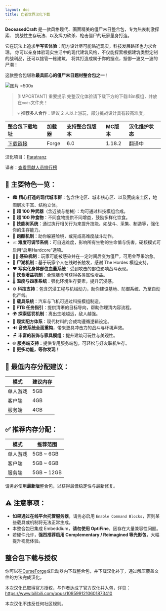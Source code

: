 ```yaml
---
layout: doc
title: 亡者世界汉化下载
---
```


**DeceasedCraft** 是一款风格现代、画面精美的僵尸末日整合包，专为热衷刺激探索、
挑战性生存玩法、以及挥刀砍杀、枪击僵尸的玩家量身打造。

它在玩法上追求**半写实体验**：配方设计尽可能贴近现实，科技发展路径也力求合理。
你可以亲身体验现实生活中的现代建筑风格，不仅能探索根据建筑类型定制的战利品，还可以接管一栋建筑，
将其打造成属于你的据点，抵御一波又一波的尸潮！

这款整合包堪称**最具匠心的僵尸末日题材整合包之一**！

![图片 =500x](https://media.forgecdn.net/attachments/821/22/wasteland_1-min.png)


> [!IMPORTANT] 重要提示
> 完整汉化体验请下载下方的下载i18n模组，并放在`mods`文件夹！
>
> 💀 **推荐多人合作**：建议 2 人以上游玩，部分挑战设计具有较高难度。

<DownloadLinks :methods="[
  { id: 'lanzou', text: '下载汉化', icon: '/imgs/svg/lanzou.svg', link: '/doing' },
  { id: 'curseforge', text: '下载i18n模组', icon: '/imgs/svg/curseforge.svg', link: 'https://www.curseforge.com/api/v1/mods/297404/files/6351071/download' },
  { id: 'github', text: 'Github仓库', icon: '/imgs/svg/github.svg', link: 'https://github.com/VM-Chinese-translate-group/DeceasedCraft-Chinese' },
  { id: 'lazy', text: '懒汉下载', icon: '/imgs/logo/logo_64.png', link: '/doing' }
]" />

| 整合包下载地址                                                         | 加载器 | 支持整合包版本 | MC版本 | 汉化维护状态 |
| :--------------------------------------------------------------------- | :----- | :------------- | :----- | :----------- |
| [下载链接](https://www.curseforge.com/minecraft/modpacks/deceasedcraft) | Forge  | 6.0        | 1.18.2 | 翻译中       |

汉化项目：[Paratranz](https://paratranz.cn/projects/15705)

译者：[查看贡献人员排行榜](https://paratranz.cn/projects/15705/leaderboard)

## 📌 主要特色一览：

* 🏙️ **精心打造的现代城市群**：包含住宅区、城市核心区、以及荒废废土区，地图层次丰富、结构立体。
* 🔫 **超 100 种武器**（含近战与枪械）：均可通过科技模组合成。
* 🍱 **超 100 种食物**：不同食物提供不同增益，鼓励多样化饮食。
* 🌳 **技能树系统**：通过执行相关行为来提升技能，如战斗、采集、制造等，强化你的生存能力。
* 🧗 **跑酷机制**：助你躲避险境，或完成高难度战斗动作。
* 📈 **难度可调节系统**：可自选难度，影响所有生物的生命值与伤害。硬核模式可启用“启用Hardcore”选项。
* 🧟‍♂️ **感染机制**：玩家可能被感染并在一定时间后变为僵尸，可用金苹果治愈。
* 🌊 **尸潮机制**：基于玩家个人在线时长触发，感谢 The Hordes 模组支持。
* ❤️ **写实化身体部位血量系统**：受到攻击的部位影响战斗表现。
* 🥗 **饮食增益机制**：合理膳食可获得各类属性增益。
* 🌡️ **温度与四季系统**：强化环境生存要素，提升沉浸感。
* ⚙️ **科技支持**：包含沉浸工程与机械动力，助你建设基地、防御系统、乃至自动化产线。
* 🚗 **载具系统**：汽车与飞机可通过科技模组制造。
* 📘 **FTB 任务指引**：提供清晰的目标导向，帮助你理清内容流程。
* 🌍 **探索惩罚机制**：离出生地越远，敌人越强。
* 🧪 **现实配方体系**：现代材料的合成均遵循逻辑设定。
* 🔊 **音效系统全面重构**，带来更具冲击力的战斗与环境声效。
* 🪑 **丰富的装饰与家具模组**：提升建筑可玩性与美观性。
* 🌐 **服务端支持**：提供专用服务端包，可轻松与好友联机生存。
* 🔧 **更多功能，等你发现！**

## 💾 最低内存分配建议：

| 模式   | 建议内存 |
| ---- | ---- |
| 单人游戏 | 5GB  |
| 客户端  | 4GB  |
| 服务端  | 4GB  |

## ✅ 推荐内存分配：

| 模式   | 推荐范围        |
| ---- | ----------- |
| 单人游戏 | 5GB \~ 6GB  |
| 客户端  | 5GB \~ 6GB  |
| 服务端  | 5GB \~ 12GB |

请务必使用**最新版**整合包，以获得最佳稳定性与最新修复。

## ⚠️ 注意事项：

* **如果通过在线平台托管服务器**，请务必启用 `Enable Command Blocks`，否则某些载具或机制将无法正常生成。
* 本整合包已集成 Embeddium，**请勿使用 OptiFine**，因存在大量兼容性问题。
* 若硬件允许，**强烈推荐启用 Complementary / Reimagined 等光影包**，大幅提升视觉体验。

## 整合包下载与授权

你可以在[CurseForge](https://www.curseforge.com/minecraft/modpacks/deceasedcraft)或启动器内下载整合包，并下载汉化补丁，通过解压覆盖文件的方法完成汉化。

本次汉化已取得官方授权，与作者达成了官方汉化并入包，详见：<https://www.bilibili.com/opus/1095991210601873410>

本次汉化不违反任何社区规则。

<DocSupport />

